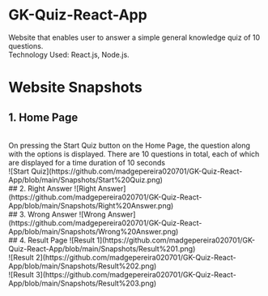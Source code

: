 # GK-Quiz-React-App
Website that enables user to answer a simple general knowledge quiz of 10 questions.<br>
Technology Used: React.js, Node.js.<br>
# Website Snapshots
## 1. Home Page 
<br>
On pressing the Start Quiz button on the Home Page, the question along with the options is displayed. There are 10 questions in total, each of which are displayed for a time duration of 10 seconds<br>
![Start Quiz](https://github.com/madgepereira020701/GK-Quiz-React-App/blob/main/Snapshots/Start%20Quiz.png)<br>
## 2. Right Answer
![Right Answer](https://github.com/madgepereira020701/GK-Quiz-React-App/blob/main/Snapshots/Right%20Answer.png)<br>
## 3. Wrong Answer
![Wrong Answer](https://github.com/madgepereira020701/GK-Quiz-React-App/blob/main/Snapshots/Wrong%20Answer.png)<br>
## 4. Result Page
![Result 1](https://github.com/madgepereira020701/GK-Quiz-React-App/blob/main/Snapshots/Result%201.png)<br>
![Result 2](https://github.com/madgepereira020701/GK-Quiz-React-App/blob/main/Snapshots/Result%202.png)<br>
![Result 3](https://github.com/madgepereira020701/GK-Quiz-React-App/blob/main/Snapshots/Result%203.png)<br>

